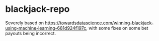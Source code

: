 # blackjack-repo

Severely based on https://towardsdatascience.com/winning-blackjack-using-machine-learning-681d924f197c, with some fixes on some bet payouts being incorrect.